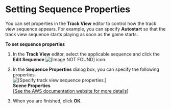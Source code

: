 # Setting Sequence Properties<a name="cinematics-sequence-props"></a>

You can set properties in the **Track View** editor to control how the track view sequence appears\. For example, you can specify **Autostart** so that the track view sequence starts playing as soon as the game starts\.

**To set sequence properties**

1. In the **Track View** editor, select the applicable sequence and click the **Edit Sequence** ![\[Image NOT FOUND\]](http://docs.aws.amazon.com/lumberyard/latest/userguide/images/cinematics-sequence-props-edit-icon.png) icon\.

1. In the **Sequence Properties** dialog box, you can specify the following properties\.  
![\[Specify track view sequence properties.\]](http://docs.aws.amazon.com/lumberyard/latest/userguide/images/cinematics-sequence-props.png)  
**Scene Properties**    
[\[See the AWS documentation website for more details\]](http://docs.aws.amazon.com/lumberyard/latest/userguide/cinematics-sequence-props.html)

1. When you are finished, click **OK**\.